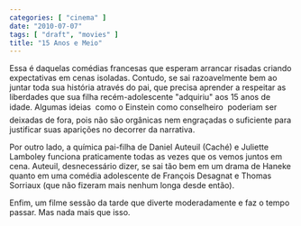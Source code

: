 ```yaml
---
categories: [ "cinema" ]
date: "2010-07-07"
tags: [ "draft", "movies" ]
title: "15 Anos e Meio"
---
```

Essa é daquelas comédias francesas que esperam arrancar risadas
criando expectativas em cenas isoladas. Contudo, se sai razoavelmente
bem ao juntar toda sua história através do pai, que precisa aprender a
respeitar as liberdades que sua filha recém-adolescente "adquiriu" aos
15 anos de idade. Algumas ideias  como o Einstein como conselheiro 
poderiam ser deixadas de fora, pois não são orgânicas nem engraçadas
o suficiente para justificar suas aparições no decorrer da narrativa.

Por outro lado, a química pai-filha de Daniel Auteuil (Caché) e
Juliette Lamboley funciona praticamente todas as vezes que os vemos
juntos em cena. Auteuil, desnecessário dizer, se sai tão bem em um
drama de Haneke quanto em uma comédia adolescente de François Desagnat
e Thomas Sorriaux (que não fizeram mais nenhum longa desde então).

Enfim, um filme sessão da tarde que diverte moderadamente e faz o tempo
passar. Mas nada mais que isso.
